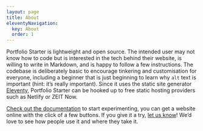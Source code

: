 ```yaml
---
layout: page
title: About
eleventyNavigation:
  key: About
  order: 1
---
```




Portfolio Starter is lightweight and open source. The intended user may not know how to code but is interested in the tech behind their website, is willing to write in Markdown, and is happy to follow a few instructions. The codebase is deliberately basic to encourage tinkering and customisation for everyone, including a beginner that is just beginning to learn why `alt` text is important (hint: it’s really important). Since it uses the static site generator [Eleventy](https://www.11ty.dev/), Portfolio Starter can be hooked up to free static hosting providers such as Netlify or ZEIT Now.

[Check out the documentation](https://github.com/sb-ph/portfolio-starter) to start experimenting, you can get a website online with the click of a few buttons. If you give it a try, [let us know](mailto:mail@sb-ph.com)! We’d love to see how people use it and where they take it.


